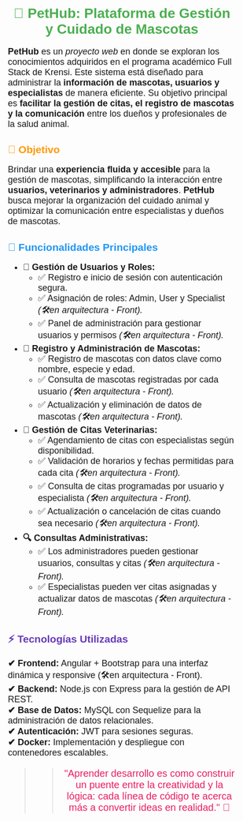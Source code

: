 <div style="font-family: Arial, sans-serif; padding: 20px;">
  <h1 style="color: #4CAF50; text-align: center;">🐾 PetHub: Plataforma de Gestión y Cuidado de Mascotas</h1>
  
  <p style="font-size: 18px;">
    <strong>PetHub</strong> es un <em>proyecto web</em> en donde se exploran los conocimientos adquiridos en el programa académico Full Stack de Krensi. 
    Este sistema está diseñado para administrar la <strong>información de mascotas, usuarios y especialistas</strong> de manera eficiente. Su objetivo principal es 
    <strong>facilitar la gestión de citas, el registro de mascotas y la comunicación</strong> entre los dueños y profesionales de la salud animal.
  </p>

  <h2 style="color: #FF9800;">🎯 Objetivo</h2>
  <p style="font-size: 18px;">
    Brindar una <strong>experiencia fluida y accesible</strong> para la gestión de mascotas, simplificando la interacción entre <strong>usuarios, veterinarios y administradores</strong>. 
    <strong>PetHub</strong> busca mejorar la organización del cuidado animal y optimizar la comunicación entre especialistas y dueños de mascotas.
  </p>

 <h2 style="color: #2196f3;">🔹 Funcionalidades Principales</h2>
<ul style="font-size: 18px;">
<li><strong>👤 Gesti&oacute;n de Usuarios y Roles:</strong>
<ul>
<li>✅ Registro e inicio de sesi&oacute;n con autenticaci&oacute;n segura.</li>
<li>✅ Asignaci&oacute;n de roles: Admin, User y Specialist <em>(🛠️en arquitectura - Front).</em></li>
<li>✅ Panel de administraci&oacute;n para gestionar usuarios y permisos <em>(🛠️en arquitectura - Front).</em></li>
</ul>
</li>
<li><strong>🐶 Registro y Administraci&oacute;n de Mascotas:</strong>
<ul>
<li>✅ Registro de mascotas con datos clave como nombre, especie y edad.</li>
<li>✅ Consulta de mascotas registradas por cada usuario <em>(🛠️en arquitectura - Front).</em></li>
<li>✅ Actualizaci&oacute;n y eliminaci&oacute;n de datos de mascotas<em> (🛠️en arquitectura - Front).</em></li>
</ul>
</li>
<li><strong>📅 Gesti&oacute;n de Citas Veterinarias:</strong>
<ul>
<li>✅ Agendamiento de citas con especialistas seg&uacute;n disponibilidad.</li>
<li>✅ Validaci&oacute;n de horarios y fechas permitidas para cada cita <em>(🛠️en arquitectura - Front).</em></li>
<li>✅ Consulta de citas programadas por usuario y especialista<em> (🛠️en arquitectura - Front).</em></li>
<li>✅ Actualizaci&oacute;n o cancelaci&oacute;n de citas cuando sea necesario <em>(🛠️en arquitectura - Front).</em></li>
</ul>
</li>
<li><strong>🔍 Consultas Administrativas:</strong>
<ul>
<li>✅ Los administradores pueden gestionar usuarios, consultas y citas<em> (🛠️en arquitectura - Front).</em></li>
<li>✅ Especialistas pueden ver citas asignadas y actualizar datos de mascotas <em>(🛠️en arquitectura - Front).</em></li>
</ul>
</li>
</ul>

  

  <h2 style="color: #673AB7;">⚡ Tecnologías Utilizadas</h2>
  <p style="font-size: 18px;">
    <strong>✔ Frontend:</strong> Angular + Bootstrap para una interfaz dinámica y responsive (🛠️en arquitectura - Front).<br>
    <strong>✔ Backend:</strong> Node.js con Express para la gestión de API REST.<br>
    <strong>✔ Base de Datos:</strong> MySQL con Sequelize para la administración de datos relacionales.<br>
    <strong>✔ Autenticación:</strong> JWT para sesiones seguras.<br>
    <strong>✔ Docker:</strong> Implementación y despliegue con contenedores escalables.
  </p>

  <blockquote style="font-size: 20px; text-align: center; color: #E91E63;">
    </p>

  <blockquote style="font-size: 20px; text-align: center; color: #E91E63;">
    "Aprender desarrollo es como construir un puente entre la creatividad y la lógica: cada línea de código te acerca más a convertir ideas en realidad." 🚀
  </blockquote>
</div>
